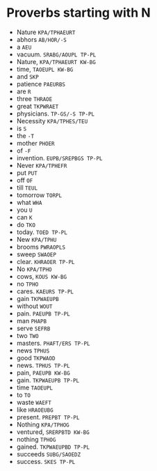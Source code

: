# Proverbs starting with N

* Nature `KPA/TPHAEURT`
* abhors `AB/HOR/-S`
* a `AEU`
* vacuum. `SRABG/AOUPL TP-PL`
* Nature, `KPA/TPHAEURT KW-BG`
* time, `TAOEUPL KW-BG`
* and `SKP`
* patience `PAEURBS`
* are `R`
* three `THRAOE`
* great `TKPWRAET`
* physicians. `TP-GS/-S TP-PL`
* Necessity `KPA/TPHES/TEU`
* is `S`
* the `-T`
* mother `PHOER`
* of `-F`
* invention. `EUPB/SREPBGS TP-PL`
* Never `KPA/TPHEFR`
* put `PUT`
* off `OF`
* till `TEUL`
* tomorrow `TORPL`
* what `WHA`
* you `U`
* can `K`
* do `TKO`
* today. `TOED TP-PL`
* New `KPA/TPHU`
* brooms `PWRAOPLS`
* sweep `SWAOEP`
* clear. `KHRAOER TP-PL`
* No `KPA/TPHO`
* cows, `KOUS KW-BG`
* no `TPHO`
* cares. `KAEURS TP-PL`
* gain `TKPWAEUPB`
* without `WOUT`
* pain. `PAEUPB TP-PL`
* man `PHAPB`
* serve `SEFRB`
* two `TWO`
* masters. `PHAFT/ERS TP-PL`
* news `TPHUS`
* good `TKPWAOD`
* news. `TPHUS TP-PL`
* pain, `PAEUPB KW-BG`
* gain. `TKPWAEUPB TP-PL`
* time `TAOEUPL`
* to `TO`
* waste `WAEFT`
* like `HRAOEUBG`
* present. `PREPBT TP-PL`
* Nothing `KPA/TPHOG`
* ventured, `SRERPBTD KW-BG`
* nothing `TPHOG`
* gained. `TKPWAEUPBD TP-PL`
* succeeds `SUBG/SAOEDZ`
* success. `SKES TP-PL`
